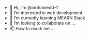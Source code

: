 - 👋 Hi, I’m @mohamed0-1
- 👀 I’m interested in web development 
- 🌱 I’m currently learning MEARN Stack
- 💞️ I’m looking to collaborate on ...
- 📫 How to reach me ...

<!---
mohamed0-1/mohamed0-1 is a ✨ special ✨ repository because its `README.md` (this file) appears on your GitHub profile.
You can click the Preview link to take a look at your changes.
--->
